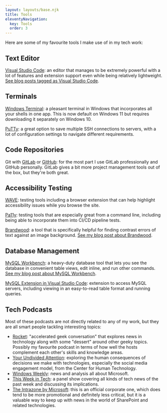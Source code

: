 ```yaml
---
layout: layouts/base.njk
title: Tools
eleventyNavigation:
  key: Tools
  order: 3
---
```


Here are some of my favourite tools I make use of in my tech work:

## Text Editor

[Visual Studio Code](https://code.visualstudio.com/): an editor that manages to be extremely powerful with a lot of features and extension support even while being relatively lightweight. [See blog posts tagged as Visual Studio Code](/tags/visual-studio-code/).

## Terminals

[Windows Terminal](https://apps.microsoft.com/store/detail/9N0DX20HK701?hl=en-us&gl=US): a pleasant terminal in Windows that incorporates all your shells in one app. This is now default on Windows 11 but requires downloading it separately on Windows 10.

[PuTTy](https://putty.org/): a great option to save multiple SSH connections to servers, with a lot of configuration settings to navigate different requirements.

## Code Repositories

Git with [GitLab](https://about.gitlab.com/) or [GitHub](https://github.com/): for the most part I use GitLab professionally and GitHub personally. GitLab gives a bit more project management tools out of the box, but they're both great.

## Accessibility Testing

[WAVE](https://wave.webaim.org/): testing tools including a browser extension that can help highlight accessibility issues while you browse the site.

[Pa11y](https://pa11y.org/): testing tools that are especially great from a command line, including being able to incorporate them into CI/CD pipeline tests.

[Brandwood](http://brandwood.com/a11y/): a tool that is specifically helpful for finding contrast errors of text against an image background. [See my blog post about Brandwood](/websites/brandwood-a11y/).

## Database Management

[MySQL Workbench](https://www.mysql.com/products/workbench/): a heavy-duty database tool that lets you see the database in convenient table views, edit inline, and run other commands. [See my blog post about MySQL Workbench](/websites/mysql-workbench/).

[MySQL Extension in Visual Studio Code](https://marketplace.visualstudio.com/items?itemName=cweijan.vscode-mysql-client2): extension to access MySQL servers, including viewing in an easy-to-read table format and running queries.

## Tech Podcasts

Most of these podcasts are not directly related to any of my work, but they are all smart people tackling interesting topics:

- [Rocket](https://www.relay.fm/rocket): "accelerated geek conversation" that explores news in technology along with some "dessert" around other geeky topics. Possibly my favourite podcast in terms of how well the hosts complement each other's skills and knowledge areas.
- [Your Undivided Attention](https://www.humanetech.com/podcast): exploring the human consequences of decisions we make with technologies, especially the social media engagement model, from the Center for Human Technology.
- [Windows Weekly](https://twit.tv/shows/windows-weekly): news and analysis all about Microsoft.
- [This Week in Tech](https://twit.tv/shows/this-week-in-tech): a panel show covering all kinds of tech news of the past week and discussing its implications.
- [The Intrazone by Microsoft](https://intrazone.libsyn.com/): this is an official corporate one, which does tend to be more promotional and definitely less critical, but it is a valuable way to keep up with news in the world of SharePoint and related technologies.
